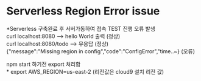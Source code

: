 # Serverless Region Error issue

*Serverless 구축완료 후 서버가동하여 접속 TEST 진행 오류 발생 <br>
curl localhost:8080 --> hello World 출력 (정상) <br>
curl localhost:8080/todo --> 무응답 (정상) </br>
{"message":"Missing region in config","code":"ConfigError","time..~} (오류) <br>
<p></p>
npm start 하기전 export 처리함 <br>
* export AWS_REGION=us-east-2 (리전값은 cloud9 설치 리전 값)<br>
